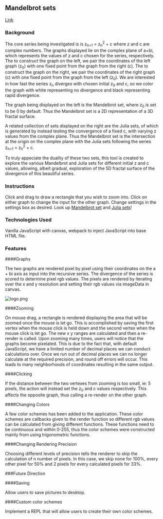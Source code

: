## Mandelbrot sets

[Link][link]

[link]: https://pv97.github.io/Mandelbrot/

### Background

The core series being investigated is is z<sub>n+1</sub> = z<sub>n</sub><sup>2</sup> + c where z and c are complex numbers.
The graphs displayed lie on the complex plane of a+bi, which represents the values of z and c chosen for the series, respectively.
The to construct the graph on the left, we pair the coordinates of the left graph (z<sub>0</sub>) with one fixed point from the graph from the right (c).
The to construct the graph on the right, we pair the coordinates of the right graph (c) with one fixed point from the graph from the left (z<sub>0</sub>).
We are interested in how fast the series z<sub>n</sub> diverges with chosen initial z<sub>0</sub> and c, so we color the
graph with white representing no divergence and black representing rapid divergence.

The graph being displayed on the left is the Mandelbrot set, where z<sub>0</sub> is set to be 0 by default. Thus the Mandelbrot set is a 2D
representation of a 3D fractal surface.

A related collection of sets displayed on the right are the Julia sets, of which is generated by instead testing the convergence of a fixed c, with
varying z values from the complex plane. Thus the Mandelbrot set is the intersection at the origin on the complex plane with
the Julia sets following the series <br/> z<sub>n+1</sub> = z<sub>n</sub><sup>2</sup> + c.

To truly appeciate the duality of these two sets, this tool is created to explore the various Mandelbrot and Julia sets for different
initial z and c values, allowing, albeit gradual, exploration of the 5D fractal surface of the divergence of this beautiful series.

### Instructions

Click and drag to draw a rectangle that you wish to zoom into. Click on either graph to change the input for the other graph. Change settings in the settings box as desired. Look up [Mandelbrot set][mandel] and [Julia sets][julia]!

[mandel]: https://en.wikipedia.org/wiki/Mandelbrot_set
[julia]: https://en.wikipedia.org/wiki/Julia_set

### Technologies Used

Vanilla JavaScript with canvas, webpack to inject JavaScript into base HTML file.

### Features

####Graphs

The two graphs are rendered pixel by pixel using their coordinates on the a + bi axis as input into the recursive series. The divergence of the series is scored
to determine pixel rgb values. The pixels are rendered by iterating over the x and y resolution and setting their rgb values via imageData in canvas.

![logo.png](http://res.cloudinary.com/tlcoy4e3/image/upload/v1479408454/main_ucudv6.png)

####Zooming

On mouse drag, a rectangle is rendered displaying the area that will be zoomed once the mouse is let go. This is accomplished by saving the first vertex when
the mouse click is held down and the second vertex when the mouse click is let go. The new x y ranges are calculated and then a re-render is called. Upon zooming many times, users will notice that the graphs become pixelated. This is due to the fact that, with default JavaScript, we have a limited number of decimal places we can conduct calculations over. Once we run out of decimal places we can no longer calculate at the required precision, and round off errors will occur. This leads to many neighborhoods of coordinates resulting in the same output.

####Clicking

If the distance between the two vertexes from zooming is too small, ie: 5 pixels, the action will instead set the z<sub>0</sub> and c values respectively. This affects the opposite graph, thus calling a re-render on the other graph.

####Changing Colors

A few color schemes has been added to the application. These color schemes are callbacks given to the render function so different rgb values can be calculated from giving different functions. These functions need to be continuous and within 0-255, thus the color schemes were constructed mainly from using trigonometric functions.

####Changing Rendering Precision

Choosing different levels of precision tells the renderer to skip the calculation of n number of pixels. In this case, we skip none for 100%, every other pixel for 50% and 2 pixels for every calculated pixels for 33%.

###Future Direction

####Saving

Allow users to save pictures to desktop.

####Custom color schemes

Implement a REPL that will allow users to create their own color schemes.
